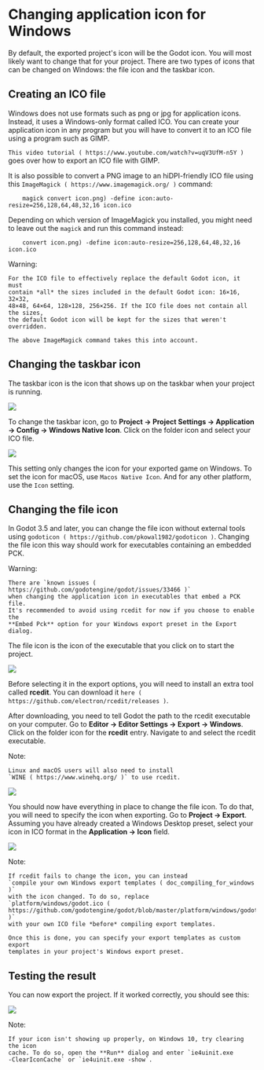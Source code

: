 

Changing application icon for Windows
=====================================

By default, the exported project's icon will be the Godot icon.
You will most likely want to change that for your project. There are two types
of icons that can be changed on Windows: the file icon and the taskbar icon.

Creating an ICO file
--------------------

Windows does not use formats such as png or jpg for application icons. Instead,
it uses a Windows-only format called ICO. You can create your application icon
in any program but you will have to convert it to an ICO file using a program such
as GIMP.

`This video tutorial ( https://www.youtube.com/watch?v=uqV3UfM-n5Y )` goes over how to
export an ICO file with GIMP.

It is also possible to convert a PNG image to an hiDPI-friendly ICO file
using this `ImageMagick ( https://www.imagemagick.org/ )` command:

```
    magick convert icon.png) -define icon:auto-resize=256,128,64,48,32,16 icon.ico
```

Depending on which version of ImageMagick you installed, you might need to leave out the `magick` and run this command instead:

```
    convert icon.png) -define icon:auto-resize=256,128,64,48,32,16 icon.ico
```

Warning:


    For the ICO file to effectively replace the default Godot icon, it must
    contain *all* the sizes included in the default Godot icon: 16×16, 32×32,
    48×48, 64×64, 128×128, 256×256. If the ICO file does not contain all the sizes,
    the default Godot icon will be kept for the sizes that weren't overridden.

    The above ImageMagick command takes this into account.

Changing the taskbar icon
-------------------------

The taskbar icon is the icon that shows up on the taskbar when your project
is running.

![](img/icon_taskbar_icon.png)

To change the taskbar icon, go to
**Project → Project Settings → Application → Config → Windows Native Icon**.
Click on the folder icon and select your ICO file.

![](img/icon_project_settings.png)

This setting only changes the icon for your exported game on Windows.
To set the icon for macOS, use `Macos Native Icon`. And for any other platform,
use the `Icon` setting.

Changing the file icon
----------------------

In Godot 3.5 and later, you can change the file icon without
external tools using `godoticon ( https://github.com/pkowal1982/godoticon )`.
Changing the file icon this way should work for executables containing
an embedded PCK.

Warning:


    There are `known issues ( https://github.com/godotengine/godot/issues/33466 )`
    when changing the application icon in executables that embed a PCK file.
    It's recommended to avoid using rcedit for now if you choose to enable the
    **Embed Pck** option for your Windows export preset in the Export dialog.

The file icon is the icon of the executable that you click on to start
the project.

![](img/icon_file_icon.png)

Before selecting it in the export options, you will need to install
an extra tool called **rcedit**.
You can download it `here ( https://github.com/electron/rcedit/releases )`.

After downloading, you need to tell Godot the path to the rcedit executable
on your computer.
Go to **Editor → Editor Settings → Export → Windows**.
Click on the folder icon for the **rcedit** entry.
Navigate to and select the rcedit executable.

Note:


    Linux and macOS users will also need to install
    `WINE ( https://www.winehq.org/ )` to use rcedit.

![](img/icon_rcedit.png)

You should now have everything in place to change the file icon.
To do that, you will need to specify the icon when exporting.
Go to **Project → Export**. Assuming you have already created
a Windows Desktop preset, select your icon in ICO format in
the **Application → Icon** field.

![](img/icon_export_settings.png)

Note:


    If rcedit fails to change the icon, you can instead
    `compile your own Windows export templates ( doc_compiling_for_windows )`
    with the icon changed. To do so, replace
    `platform/windows/godot.ico ( https://github.com/godotengine/godot/blob/master/platform/windows/godot.ico )`
    with your own ICO file *before* compiling export templates.

    Once this is done, you can specify your export templates as custom export
    templates in your project's Windows export preset.

Testing the result
------------------

You can now export the project. If it worked correctly, you should see this:

![](img/icon_result.png)

Note:


    If your icon isn't showing up properly, on Windows 10, try clearing the icon
    cache. To do so, open the **Run** dialog and enter `ie4uinit.exe
    -ClearIconCache` or `ie4uinit.exe -show`.
